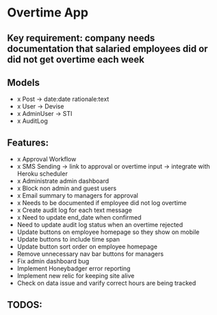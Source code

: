 # Overtime App

## Key requirement: company needs documentation that salaried employees did or did not get overtime each week

## Models
- x Post -> date:date rationale:text
- x User -> Devise
- x AdminUser -> STI
- x AuditLog

## Features:
- x Approval Workflow
- x SMS Sending -> link to approval or overtime input -> integrate with Heroku scheduler
- x Administrate admin dashboard
- x Block non admin and guest users
- x Email summary to managers for approval
- x Needs to be documented if employee did not log overtime
- x Create audit log for each text message
- x Need to update end_date when confirmed
- Need to update audit log status when an overtime rejected
- Update buttons on employee homepage so they show on mobile
- Update buttons to include time span
- Update button sort order on employee homepage
- Remove unnecessary nav bar buttons for managers
- Fix admin dashboard bug
- Implement Honeybadger error reporting
- Implement new relic for keeping site alive
- Check on data issue and varify correct hours are being tracked

## TODOS: